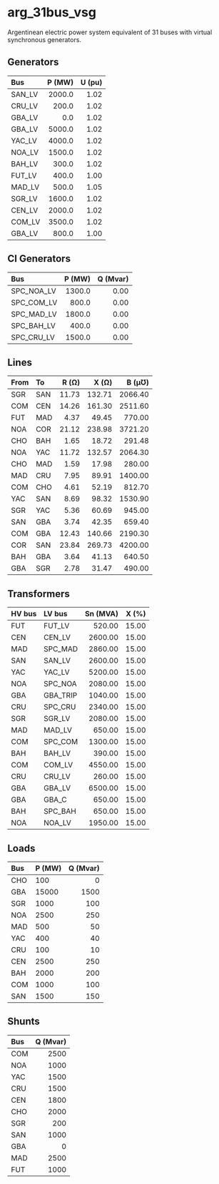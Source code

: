 # arg_31bus_vsg
Argentinean electric power system equivalent of 31 buses with virtual synchronous generators.


## Generators

|Bus|P (MW) | U (pu)|
|:---|---:|---:|
|SAN_LV|2000.0|1.02|
|CRU_LV|200.0|1.02|
|GBA_LV|0.0|1.02|
|GBA_LV|5000.0|1.02|
|YAC_LV|4000.0|1.02|
|NOA_LV|1500.0|1.02|
|BAH_LV|300.0|1.02|
|FUT_LV|400.0|1.00|
|MAD_LV|500.0|1.05|
|SGR_LV|1600.0|1.02|
|CEN_LV|2000.0|1.02|
|COM_LV|3500.0|1.02|
|GBA_LV|800.0|1.00|

## CI Generators 

|Bus|P (MW) | Q (Mvar)|
|:---|---:|---:|
|SPC_NOA_LV|1300.0|0.00|
|SPC_COM_LV|800.0|0.00|
|SPC_MAD_LV|1800.0|0.00|
|SPC_BAH_LV|400.0|0.00|
|SPC_CRU_LV|1500.0|0.00|

## Lines

|From|To  |R (Ω)  |X (Ω)  |B  (µƱ) |
|:---|:---|---:|---:|---:|
|SGR|SAN|11.73|132.71|2066.40|
|COM|CEN|14.26|161.30|2511.60|
|FUT|MAD|4.37|49.45|770.00|
|NOA|COR|21.12|238.98|3721.20|
|CHO|BAH|1.65|18.72|291.48|
|NOA|YAC|11.72|132.57|2064.30|
|CHO|MAD|1.59|17.98|280.00|
|MAD|CRU|7.95|89.91|1400.00|
|COM|CHO|4.61|52.19|812.70|
|YAC|SAN|8.69|98.32|1530.90|
|SGR|YAC|5.36|60.69|945.00|
|SAN|GBA|3.74|42.35|659.40|
|COM|GBA|12.43|140.66|2190.30|
|COR|SAN|23.84|269.73|4200.00|
|BAH|GBA|3.64|41.13|640.50|
|GBA|SGR|2.78|31.47|490.00|

## Transformers

|HV bus|LV bus  |Sn (MVA)  |X (%) |
|:---   |:---    |---:      |---:  | 
|FUT|FUT_LV|520.00|15.00|
|CEN|CEN_LV|2600.00|15.00|
|MAD|SPC_MAD|2860.00|15.00|
|SAN|SAN_LV|2600.00|15.00|
|YAC|YAC_LV|5200.00|15.00|
|NOA|SPC_NOA|2080.00|15.00|
|GBA|GBA_TRIP|1040.00|15.00|
|CRU|SPC_CRU|2340.00|15.00|
|SGR|SGR_LV|2080.00|15.00|
|MAD|MAD_LV|650.00|15.00|
|COM|SPC_COM|1300.00|15.00|
|BAH|BAH_LV|390.00|15.00|
|COM|COM_LV|4550.00|15.00|
|CRU|CRU_LV|260.00|15.00|
|GBA|GBA_LV|6500.00|15.00|
|GBA|GBA_C|650.00|15.00|
|BAH|SPC_BAH|650.00|15.00|
|NOA|NOA_LV|1950.00|15.00|

## Loads

|Bus| P (MW)  |Q (Mvar) |
|:---|:---     |---:     |
|CHO|100|0|
|GBA|15000|1500|
|SGR|1000|100|
|NOA|2500|250|
|MAD|500|50|
|YAC|400|40|
|CRU|100|10|
|CEN|2500|250|
|BAH|2000|200|
|COM|1000|100|
|SAN|1500|150|

## Shunts

|Bus| Q (Mvar) |
|:---| ---:     |
|COM|2500|
|NOA|1000|
|YAC|1500|
|CRU|1500|
|CEN|1800|
|CHO|2000|
|SGR|200|
|SAN|1000|
|GBA|0|
|MAD|2500|
|FUT|1000|

